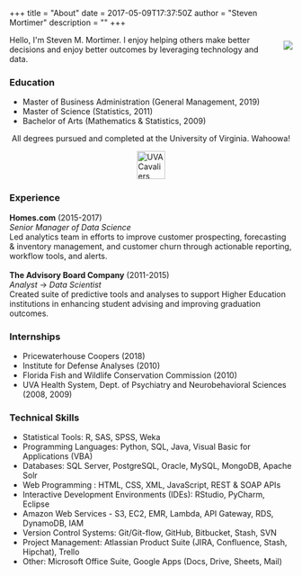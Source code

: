 +++
title = "About"
date = 2017-05-09T17:37:50Z
author = "Steven Mortimer"
description = ""
+++

<img src="/img/headshot.jpg" style="float:right;margin-top:10px;margin-bottom:0px;margin-left:20px;margin-right:0px;border-radius:0px;" /> 
Hello, I'm Steven M. Mortimer. I enjoy helping others make better decisions and enjoy better outcomes by leveraging technology and data.
 
### Education

 - Master of Business Administration (General Management, 2019)
 - Master of Science (Statistics, 2011)
 - Bachelor of Arts (Mathematics & Statistics, 2009)

<p style="text-align:center;">All degrees pursued and completed at the University of Virginia. Wahoowa!</p>
<img src="/img/uvalogo.png" alt="UVA Cavaliers Logo" style="display:block;margin:auto;height:50px;">

### Experience

**Homes.com** (2015-2017)</br>
*Senior Manager of Data Science*</br>
Led analytics team in efforts to improve customer prospecting, forecasting & 
inventory management, and customer churn through actionable reporting, workflow 
tools, and alerts.  
</br>
**The Advisory Board Company** (2011-2015)</br>
*Analyst* &#x2192; *Data Scientist*</br>
Created suite of predictive tools and analyses to support Higher Education 
institutions in enhancing student advising and improving graduation outcomes.

### Internships

 - Pricewaterhouse Coopers (2018)
 - Institute for Defense Analyses (2010)
 - Florida Fish and Wildlife Conservation Commission (2010)
 - UVA Health System, Dept. of Psychiatry and Neurobehavioral Sciences (2008, 2009)

### Technical Skills

  - Statistical Tools: R, SAS, SPSS, Weka
  - Programming Languages: Python, SQL, Java, Visual Basic for Applications (VBA)
  - Databases: SQL Server, PostgreSQL, Oracle, MySQL, MongoDB, Apache Solr
  - Web Programming : HTML, CSS, XML, JavaScript, REST & SOAP APIs
  - Interactive Development Environments (IDEs): RStudio, PyCharm, Eclipse
  - Amazon Web Services - S3, EC2, EMR, Lambda, API Gateway, RDS, DynamoDB, IAM
  - Version Control Systems: Git/Git-flow, GitHub, Bitbucket, Stash, SVN
  - Project Management: Atlassian Product Suite (JIRA, Confluence, Stash, Hipchat), Trello
  - Other: Microsoft Office Suite, Google Apps (Docs, Drive, Sheets, Mail)
